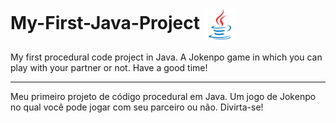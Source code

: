 # My-First-Java-Project <img align="center" alt="mateusayres-Java" height="50" width="50" src="https://raw.githubusercontent.com/devicons/devicon/master/icons/java/java-original.svg">

My first procedural code project in Java.
A Jokenpo game in which you can play with your partner or not.
Have a good time!

**********************************************

Meu primeiro projeto de código procedural em Java.
Um jogo de Jokenpo no qual você pode jogar com seu parceiro ou não.
Divirta-se!
